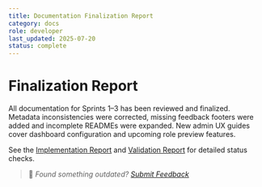```yaml
---
title: Documentation Finalization Report
category: docs
role: developer
last_updated: 2025-07-20
status: complete
---
```


# Finalization Report

All documentation for Sprints 1–3 has been reviewed and finalized. Metadata inconsistencies were corrected, missing feedback footers were added and incomplete READMEs were expanded. New admin UX guides cover dashboard configuration and upcoming role preview features.

See the [Implementation Report](./implementation-report.md) and [Validation Report](./validation-report.md) for detailed status checks.

> 💬 *Found something outdated? [Submit Feedback](feedback.md)*
